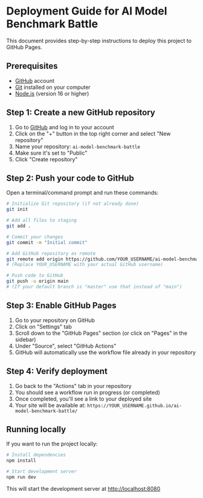 
# Deployment Guide for AI Model Benchmark Battle

This document provides step-by-step instructions to deploy this project to GitHub Pages.

## Prerequisites

- [GitHub](https://github.com/) account
- [Git](https://git-scm.com/downloads) installed on your computer
- [Node.js](https://nodejs.org/) (version 16 or higher)

## Step 1: Create a new GitHub repository

1. Go to [GitHub](https://github.com/) and log in to your account
2. Click on the "+" button in the top right corner and select "New repository"
3. Name your repository: `ai-model-benchmark-battle`
4. Make sure it's set to "Public"
5. Click "Create repository"

## Step 2: Push your code to GitHub

Open a terminal/command prompt and run these commands:

```bash
# Initialize Git repository (if not already done)
git init

# Add all files to staging
git add .

# Commit your changes
git commit -m "Initial commit"

# Add GitHub repository as remote
git remote add origin https://github.com/YOUR_USERNAME/ai-model-benchmark-battle.git
# (Replace YOUR_USERNAME with your actual GitHub username)

# Push code to GitHub
git push -u origin main
# (If your default branch is "master" use that instead of "main")
```

## Step 3: Enable GitHub Pages

1. Go to your repository on GitHub
2. Click on "Settings" tab
3. Scroll down to the "GitHub Pages" section (or click on "Pages" in the sidebar)
4. Under "Source", select "GitHub Actions"
5. GitHub will automatically use the workflow file already in your repository

## Step 4: Verify deployment

1. Go back to the "Actions" tab in your repository
2. You should see a workflow run in progress (or completed)
3. Once completed, you'll see a link to your deployed site
4. Your site will be available at: `https://YOUR_USERNAME.github.io/ai-model-benchmark-battle/`

## Running locally

If you want to run the project locally:

```bash
# Install dependencies
npm install

# Start development server
npm run dev
```

This will start the development server at [http://localhost:8080](http://localhost:8080)

